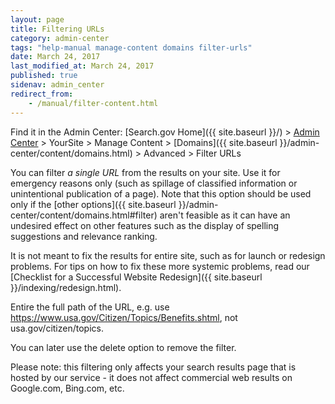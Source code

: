 ```yaml
---
layout: page
title: Filtering URLs
category: admin-center
tags: "help-manual manage-content domains filter-urls"
date: March 24, 2017
last_modified_at: March 24, 2017
published: true
sidenav: admin_center
redirect_from:
    - /manual/filter-content.html
---
```


Find it in the Admin Center: [Search.gov Home]({{ site.baseurl }}/) > [Admin Center](https://search.usa.gov/sites/) > YourSite > Manage Content > [Domains]({{ site.baseurl }}/admin-center/content/domains.html) > Advanced > Filter URLs

You can filter *a single URL* from the results on your site. Use it for emergency reasons only (such as spillage of classified information or unintentional publication of a page). Note that this option should be used only if the [other options]({{ site.baseurl }}/admin-center/content/domains.html#filter) aren't feasible as it can have an undesired effect on other features such as the display of spelling suggestions and relevance ranking.

It is not meant to fix the results for entire site, such as for launch or redesign problems. For tips on how to fix these more systemic problems, read our [Checklist for a Successful Website Redesign]({{ site.baseurl }}/indexing/redesign.html).

Entire the full path of the URL, e.g. use https://www.usa.gov/Citizen/Topics/Benefits.shtml, not usa.gov/citizen/topics.

You can later use the delete option to remove the filter.

Please note: this filtering only affects your search results page that is hosted by our service - it does not affect commercial web results on Google.com, Bing.com, etc.
